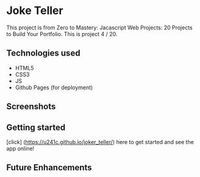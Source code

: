 # Joke Teller
This project is from Zero to Mastery: Jacascript Web Projects: 20 Projects to Build Your Portfolio. This is project 4 / 20.


## Technologies used
- HTML5
- CSS3
- JS
- Github Pages (for deployment)

## Screenshots


## Getting started

[click] (https://u241c.github.io/joker_teller/) here to get started and see the app online! 

## Future Enhancements

